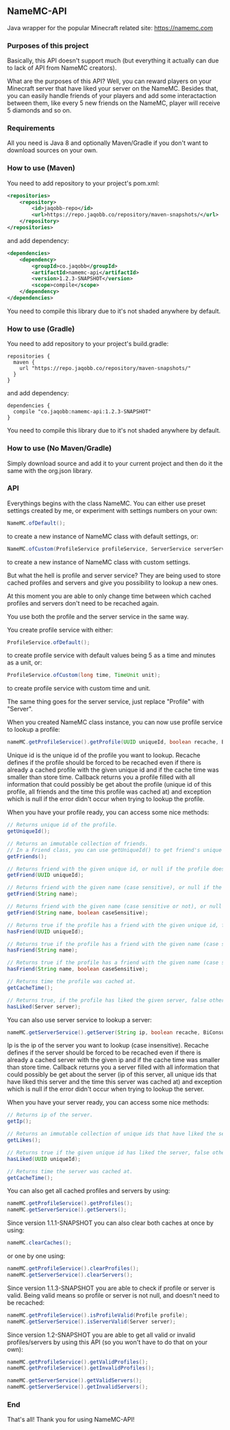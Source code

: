 ## NameMC-API
Java wrapper for the popular Minecraft related site: https://namemc.com

### Purposes of this project
Basically, this API doesn't support much (but everything it actually can due to lack of API from NameMC creators).

What are the purposes of this API? Well, you can reward players on your Minecraft server that have liked your server on the NameMC. Besides that, you can easily handle friends of your players and add some interactaction between them, like every 5 new friends on the NameMC, player will receive 5 diamonds and so on.

### Requirements
All you need is Java 8 and optionally Maven/Gradle if you don't want to download sources on your own.

### How to use (Maven)
You need to add repository to your project's pom.xml:
```xml
<repositories>
	<repository>
		<id>jaqobb-repo</id>
		<url>https://repo.jaqobb.co/repository/maven-snapshots/</url>
	</repository>
</repositories>
```
and add dependency:
```xml
<dependencies>
	<dependency>
		<groupId>co.jaqobb</groupId>
		<artifactId>namemc-api</artifactId>
		<version>1.2.3-SNAPSHOT</version>
		<scope>compile</scope>
	</dependency>
</dependencies>
```
You need to compile this library due to it's not shaded anywhere by default.

### How to use (Gradle)
You need to add repository to your project's build.gradle:
```
repositories {
  maven {
    url "https://repo.jaqobb.co/repository/maven-snapshots/"
  }
}
```
and add dependency:
```
dependencies {
  compile "co.jaqobb:namemc-api:1.2.3-SNAPSHOT"
}
```
You need to compile this library due to it's not shaded anywhere by default.

### How to use (No Maven/Gradle)
Simply download source and add it to your current project and then do it the same with the org.json library.

### API
Everythings begins with the class NameMC. You can either use preset settings created by me, or experiment with settings numbers on your own:
```java
NameMC.ofDefault();
```
to create a new instance of NameMC class with default settings, or:
```java
NameMC.ofCustom(ProfileService profileService, ServerService serverService);
```
to create a new instance of NameMC class with custom settings.

But what the hell is profile and server service? They are being used to store cached profiles and servers and give you possibility to lookup a new ones.

At this moment you are able to only change time between which cached profiles and servers don't need to be recached again.

You use both the profile and the server service in the same way.

You create profile service with either:
```java
ProfileService.ofDefault();
```
to create profile service with default values being 5 as a time and minutes as a unit, or:
```java
ProfileService.ofCustom(long time, TimeUnit unit);
```
to create profile service with custom time and unit.

The same thing goes for the server service, just replace "Profile" with "Server".

When you created NameMC class instance, you can now use profile service to lookup a profile:
```java
nameMC.getProfileService().getProfile(UUID uniqueId, boolean recache, BiConsumer<Profile, Exception> callback);
```
Unique id is the unique id of the profile you want to lookup.
Recache defines if the profile should be forced to be recached even if there is already a cached profile with the given unique id and if the cache time was smaller than store time.
Callback returns you a profile filled with all information that could possibly be get about the profile (unique id of this profile, all friends and the time this profile was cached at) and exception which is null if the error didn't occur when trying to lookup the profile.

When you have your profile ready, you can access some nice methods:
```java
// Returns unique id of the profile.
getUniqueId();

// Returns an immutable collection of friends.
// In a Friend class, you can use getUniqueId() to get friend's unique id, getName() to get friend's name, getCacheTime() to get time this friend instance was cached at, isFriendOf(Profile profile) or isFriendOf(Profile profile, boolean caseSensitive) to check the friend is on the given profile's friend list, or hasLiked(Server server) to check if the friend has liked the given server.
getFriends();

// Returns friend with the given unique id, or null if the profile doesn't have a friend with the given unique id.
getFriend(UUID uniqueId);

// Returns friend with the given name (case sensitive), or null if the profile doesn't have a friend with the given name.
getFriend(String name);

// Returns friend with the given name (case sensitive or not), or null if the profile doesn't have a friend with the given name.
getFriend(String name, boolean caseSensitive);

// Returns true if the profile has a friend with the given unique id, false otherwise.
hasFriend(UUID uniqueId);

// Returns true if the profile has a friend with the given name (case sensitive), false otherwise.
hasFriend(String name);

// Returns true if the profile has a friend with the given name (case sensitive or not), false otherwise.
hasFriend(String name, boolean caseSensitive);

// Returns time the profile was cached at.
getCacheTime();

// Returns true, if the profile has liked the given server, false otherwise.
hasLiked(Server server);
```

You can also use server service to lookup a server:
```java
nameMC.getServerService().getServer(String ip, boolean recache, BiConsumer<Server, Exception> callback);
```
Ip is the ip of the server you want to lookup (case insensitive).
Recache defines if the server should be forced to be recached even if there is already a cached server with the given ip and if the cache time was smaller than store time.
Callback returns you a server filled with all information that could possibly be get about the server (ip of this server, all unique ids that have liked this server and the time this server was cached at) and exception which is null if the error didn't occur when trying to lookup the server.

When you have your server ready, you can access some nice methods:
```java
// Returns ip of the server.
getIp();

// Returns an immutable collection of unique ids that have liked the server.
getLikes();

// Returns true if the given unique id has liked the server, false otherwise.
hasLiked(UUID uniqueId);

// Returns time the server was cached at.
getCacheTime();
```

You can also get all cached profiles and servers by using:
```java
nameMC.getProfileService().getProfiles();
nameMC.getServerService().getServers();
```

Since version 1.1.1-SNAPSHOT you can also clear both caches at once by using:
```java
nameMC.clearCaches();
```
or one by one using:
```java
nameMC.getProfileService().clearProfiles();
nameMC.getServerService().clearServers();
```

Since version 1.1.3-SNAPSHOT you are able to check if profile or server is valid. Being valid means so profile or server is not null, and doesn't need to be recached:
```java
nameMC.getProfileService().isProfileValid(Profile profile);
nameMC.getServerService().isServerValid(Server server);
```

Since version 1.2-SNAPSHOT you are able to get all valid or invalid profiles/servers by using this API (so you won't have to do that on your own):
```java
nameMC.getProfileService().getValidProfiles();
nameMC.getProfileService().getInvalidProfiles();

nameMC.getServerService().getValidServers();
nameMC.getServerService().getInvalidServers();
```

### End
That's all! Thank you for using NameMC-API!